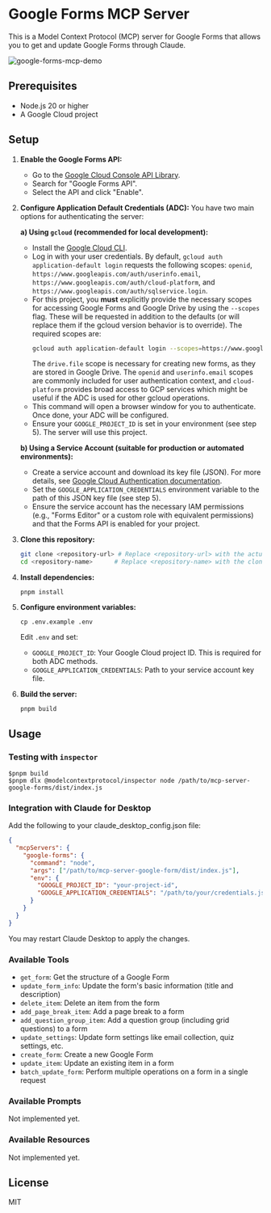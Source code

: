 # Google Forms MCP Server

This is a Model Context Protocol (MCP) server for Google Forms that allows you to get and update Google Forms through Claude.

![google-forms-mcp-demo](https://github.com/user-attachments/assets/7a62025f-3f02-4471-aed8-6d4a5e1edf86)


## Prerequisites

- Node.js 20 or higher
- A Google Cloud project

## Setup

1. **Enable the Google Forms API:**
   - Go to the [Google Cloud Console API Library](https://console.cloud.google.com/apis/library).
   - Search for "Google Forms API".
   - Select the API and click "Enable".

2. **Configure Application Default Credentials (ADC):**
   You have two main options for authenticating the server:

   **a) Using `gcloud` (recommended for local development):**
      - Install the [Google Cloud CLI](https://cloud.google.com/sdk/docs/install).
      - Log in with your user credentials. By default, `gcloud auth application-default login` requests the following scopes: `openid`, `https://www.googleapis.com/auth/userinfo.email`, `https://www.googleapis.com/auth/cloud-platform`, and `https://www.googleapis.com/auth/sqlservice.login`.
      - For this project, you **must** explicitly provide the necessary scopes for accessing Google Forms and Google Drive by using the `--scopes` flag. These will be requested in addition to the defaults (or will replace them if the gcloud version behavior is to override). The required scopes are:
        ```bash
        gcloud auth application-default login --scopes=https://www.googleapis.com/auth/forms,https://www.googleapis.com/auth/drive,openid,https://www.googleapis.com/auth/userinfo.email,https://www.googleapis.com/auth/cloud-platform
        ```
        The `drive.file` scope is necessary for creating new forms, as they are stored in Google Drive. The `openid` and `userinfo.email` scopes are commonly included for user authentication context, and `cloud-platform` provides broad access to GCP services which might be useful if the ADC is used for other gcloud operations.
      - This command will open a browser window for you to authenticate. Once done, your ADC will be configured.
      - Ensure your `GOOGLE_PROJECT_ID` is set in your environment (see step 5). The server will use this project.

   **b) Using a Service Account (suitable for production or automated environments):**
      - Create a service account and download its key file (JSON). For more details, see [Google Cloud Authentication documentation](https://cloud.google.com/docs/authentication/production).
      - Set the `GOOGLE_APPLICATION_CREDENTIALS` environment variable to the path of this JSON key file (see step 5).
      - Ensure the service account has the necessary IAM permissions (e.g., "Forms Editor" or a custom role with equivalent permissions) and that the Forms API is enabled for your project.

3. **Clone this repository:**
   ```bash
   git clone <repository-url> # Replace <repository-url> with the actual URL
   cd <repository-name>      # Replace <repository-name> with the cloned directory name
   ```

4. **Install dependencies:**
   ```
   pnpm install
   ```

5. **Configure environment variables:**
   ```
   cp .env.example .env
   ```
   Edit `.env` and set:
   - `GOOGLE_PROJECT_ID`: Your Google Cloud project ID. This is required for both ADC methods.
   - `GOOGLE_APPLICATION_CREDENTIALS`: Path to your service account key file.

6. **Build the server:**
   ```
   pnpm build
   ```

## Usage
### Testing with `inspector`
```
$pnpm build
$pnpm dlx @modelcontextprotocol/inspector node /path/to/mcp-server-google-forms/dist/index.js
```

### Integration with Claude for Desktop
Add the following to your claude_desktop_config.json file:

```json
{
  "mcpServers": {
    "google-forms": {
      "command": "node",
      "args": ["/path/to/mcp-server-google-form/dist/index.js"],
      "env": {
        "GOOGLE_PROJECT_ID": "your-project-id",
        "GOOGLE_APPLICATION_CREDENTIALS": "/path/to/your/credentials.json"
      }
    }
  }
}
```

You may restart Claude Desktop to apply the changes.

### Available Tools

- `get_form`: Get the structure of a Google Form
- `update_form_info`: Update the form's basic information (title and description)
- `delete_item`: Delete an item from the form
- `add_page_break_item`: Add a page break to a form
- `add_question_group_item`: Add a question group (including grid questions) to a form
- `update_settings`: Update form settings like email collection, quiz settings, etc.
- `create_form`: Create a new Google Form
- `update_item`: Update an existing item in a form
- `batch_update_form`: Perform multiple operations on a form in a single request

### Available Prompts
Not implemented yet.

### Available Resources
Not implemented yet.

## License

MIT
